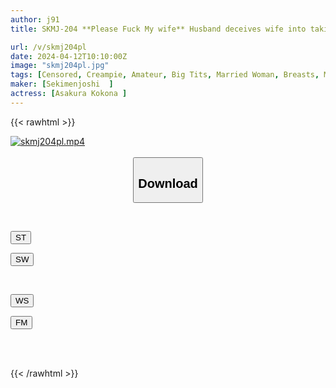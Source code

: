 ```yaml
---
author: j91
title: SKMJ-204 **Please Fuck My wife** Husband deceives wife into taking "memorial nude photos to confirm love between spouses", only to be taken advantage of in a skin-to-skin contact fake photoshoot with a virile man. His erect penis comes within 1 cm of her vagina, fueling sudden desire! He ejaculates inside her pussy repeatedly in front of her husband. Unable to forget the photoshoot, they continue the NTR sexual intercourse at home!

url: /v/skmj204pl
date: 2024-04-12T10:10:00Z
image: "skmj204pl.jpg"
tags: [Censored, Creampie, Amateur, Big Tits, Married Woman, Breasts, Model, Cuckold	]
maker: [Sekimenjoshi  ]
actress: [Asakura Kokona ]
---
```



{{< rawhtml >}}

<div class="video" data-videoid="mLpo28wqjbTbgqP">
    <a href="javascript:;">
        <img src="/v/skmj204pl/skmj204pl.jpg" width="WIDTH" height="HEIGHT" alt="skmj204pl.mp4" loading="lazy">
    </a>
</div>

<script type="text/javascript" src="https://j91.asia/asset/on-demand-st.js"></script>

<br>
  <link rel="stylesheet" href="https://j91.asia/asset/bs5.css">
  
  <center>
  <button class="btn btn-primary" type="button" data-bs-toggle="collapse" data-bs-target=".multi-collapse" aria-expanded="false" aria-controls="multiCollapseExample1 multiCollapseExample2"><h2>Download</h2></button></center>
</p>
<div class="row">
  <div class="col">
    <div class="collapse multi-collapse" id="multiCollapseExample1">
      <div class="card card-body">
	      	      <br>
<div class="buttons">  
<p><a href="https://streamtape.to/v/mLpo28wqjbTbgqP" target="_blank"><button class="btn-hover color-3"><i class="fa fa-download"></i> ST</button></a></p>
<p><a href="https://asnwish.com/pirciak7xwoo" target="_blank"><button class="btn-hover color-2"><i class="fa fa-download"></i> SW</button></a></p></div>
    </div>
  </div>
</div>
  <div class="col">
    <div class="collapse multi-collapse" id="multiCollapseExample2">
      <div class="card card-body">
	      <br>
<div class="buttons">
<p><a href="https://wolfstream.tv/5qgve0eo00ka"><button class="btn-hover color-9"><i class="fa fa-download"></i> WS</button></a></p>
<p><a href="https://filemoon.sx/d/f4vb48ji7udv"><button class="btn-hover color-8"><i class="fa fa-download"></i> FM</button></a></p></div>
<br><br>
      </div>
    </div>
  </div>
</div>

{{< /rawhtml >}}